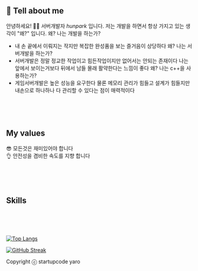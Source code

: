 ## 🙋 Tell about me
안녕하세요! 🙋‍♂️ 서버개발자 _hunpark_ 입니다.
저는 개발을 하면서 항상 가지고 있는 생각이 "왜?" 입니다.
왜? 나는 개발을 하는가?
- 내 손 끝에서 이뤄지는 작지만 복잡한 완성품을 보는 즐거음이 상당하다
왜? 나는 서버개발을 하는가?
- 서버개발은 정말 정교한 작업이고 힘든작업이지만 없어서는 안되는 존재이다 나는 앞에서 보이는거보다 뒤에서 남들 몰래 활약한다는 느낌이 좋다
왜? 나는 c++을 사용하는가?
- 게임서버개발은 높은 성능을 요구한다 물론 메모리 관리가 힘들고 설계가 힘들지만 내손으로 하나하나 다 관리할 수 있다는 점이 매력적이다
<br />
<br />
<br />

## My values
😎 모든것은 재미있어야 합니다<br />
👌 안전성을 겸비한 속도를 지향 합니다<br />

<br />
<br />
<br />

## Skills



</div>
<br />
<br />
<br />

[![Top Langs](https://github-readme-stats.vercel.app/api/top-langs/?username=gnsals64&layout=compact)](https://github.com/delay-100/github-readme-stats)

[![GitHub Streak](https://streak-stats.demolab.com/?user=DenverCoder1)](https://git.io/streak-stats)

Copyright ⓒ startupcode yaro